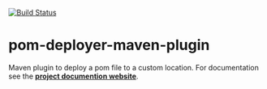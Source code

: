 [![Build Status](https://travis-ci.org/rnc/pom-deployer-maven-plugin.svg?branch=master)](https://travis-ci.org/rnc/pom-deployer-maven-plugin)

# pom-deployer-maven-plugin

Maven plugin to deploy a pom file to a custom location. For documentation see the
**[project documention website](https://rnc.github.io/pom-deployer-maven-plugin/usage.html)**.
